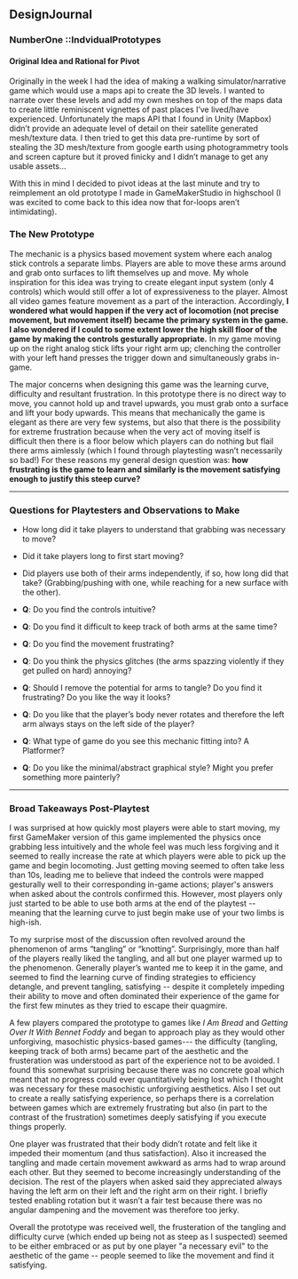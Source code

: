 ## DesignJournal
### NumberOne ::IndvidualPrototypes


#### Original Idea and Rational for Pivot
Originally in the week I had the idea of making a walking simulator/narrative game which would use a maps api to create the 3D levels. I wanted to narrate over these levels and add my own meshes on top of the maps data to create little reminiscent vignettes of past places I’ve lived/have experienced. Unfortunately the maps API that I found in Unity (Mapbox) didn’t provide an adequate level of detail on their satellite generated mesh/texture data. I then tried to get this data pre-runtime by sort of stealing the 3D mesh/texture from google earth using photogrammetry tools and screen capture but it proved finicky and I didn’t manage to get any usable assets…

With this in mind I decided to pivot ideas at the last minute and try to reimplement an old prototype I made in GameMakerStudio in highschool (I was excited to come back to this idea now that for-loops aren’t intimidating).

### The New Prototype
The mechanic is a physics based movement system where each analog stick controls a separate limbs. Players are able to move these arms around and grab onto surfaces to lift themselves up and move. My whole inspiration for this idea was trying to create elegant input system (only 4 controls) which would still offer a lot of expressiveness to the player. Almost all video games feature movement as a part of the interaction. Accordingly, **I wondered what would happen if the very act of locomotion (not precise movement, but movement itself) became the primary system in the game. I also wondered if I could to some extent lower the high skill floor of the game by making the controls gesturally appropriate.** In my game moving up on the right analog stick lifts your right arm up; clenching the controller with your left hand presses the trigger down and simultaneously grabs in-game.

The major concerns when designing this game was the learning curve, difficulty and resultant frustration. In this prototype there is no direct way to move, you cannot hold up and travel upwards, you must grab onto a surface and lift your body upwards. This means that mechanically the game is elegant as there are very few systems, but also that there is the possibility for extreme frustration because when the very act of moving itself is difficult then there is a floor below which players can do nothing but flail there arms aimlessly (which I found through playtesting wasn’t necessarily so bad!) For these reasons my general design question was: **how frustrating is the game to learn and similarly is the movement satisfying enough to justify this steep curve?**

---------------------------------------------------

### Questions for Playtesters and Observations to Make

* How long did it take players to understand that grabbing was necessary to move?

* Did it take players long to first start moving?

* Did players use both of their arms independently, if so, how long did that take? (Grabbing/pushing with one, while reaching for a new surface with the other).

* **Q**: Do you find the controls intuitive?

* **Q**: Do you find it difficult to keep track of both arms at the same time?

* **Q**: Do you find the movement frustrating?


* **Q**: Do you think the physics glitches (the arms spazzing violently if they get pulled on hard) annoying?

* **Q**: Should I remove the potential for arms to tangle? Do you find it frustrating? Do you like the way it looks?

* **Q**: Do you like that the player’s body never rotates and therefore the left arm always stays on the left side of the player?

* **Q**: What type of game do you see this mechanic fitting into? A Platformer?

* **Q**: Do you like the minimal/abstract graphical style? Might you prefer something more painterly?

---------------------------------------

### Broad Takeaways Post-Playtest
I was surprised at how quickly most players were able to start moving, my first GameMaker version of this game implemented the physics once grabbing less intuitively and the whole feel was much less forgiving and it seemed to really increase the rate at which players were able to pick up the game and begin locomoting. Just getting moving seemed to often take less than 10s, leading me to believe that indeed the controls were mapped gesturally well to their corresponding in-game actions; player's answers when asked about the controls confirmed this. However, most players only just started to be able to use both arms at the end of the playtest -- meaning that the learning curve to just begin make use of your two limbs is high-ish.

To my surprise most of the discussion often revolved around the phenomenon of arms “tangling” or “knotting”. Surprisingly, more than half of the players really liked the tangling, and all but one player warmed up to the phenomenon. Generally player’s wanted me to keep it in the game, and seemed to find the learning curve of finding strategies to efficiency detangle, and prevent tangling, satisfying -- despite it completely impeding their ability to move and often dominated their experience of the game for the first few minutes as they tried to escape their quagmire. 

A few players compared the prototype to games like *I Am Bread* and *Getting Over It With Bennet Foddy* and began to approach play as they would other unforgiving, masochistic physics-based games--- the difficulty (tangling, keeping track of both arms) became part of the aesthetic and the frusteration was understood as part of the experience not to be avoided. I found this somewhat surprising because there was no concrete goal which meant that no progress could ever quantitatively being lost which I thought was necessary for these masochistic unforgiving aesthetics. Also I set out to create a really satisfying experience, so perhaps there is a correlation between games which are extremely frustrating but also (in part to the contrast of the frustration) sometimes deeply satisfying if you execute things properly.

One player was frustrated that their body didn’t rotate and felt like it impeded their momentum (and thus satisfaction). Also it increased the tangling and made certain movement awkward as arms had to wrap around each other. But they seemed to become increasingly understanding of the decision. The rest of the players when asked said they appreciated always having the left arm on their left and the right arm on their right. I briefly tested enabling rotation but it wasn’t a fair test because there was no angular dampening and the movement was therefore too jerky.

Overall the prototype was received well, the frusteration of the tangling and difficulty curve (which ended up being not as steep as I suspected) seemed to be either embraced or as put by one player "a necessary evil" to the aesthetic of the game -- people seemed to like the movement and find it satisfying.



